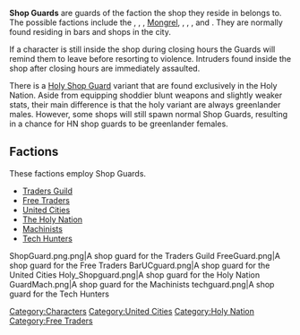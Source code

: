 **Shop Guards** are guards of the faction the shop they reside in
belongs to. The possible factions include the [](03%20-%20Projects%20&%20Wikis/Kenshi/Kenshi%20Wiki/Kenshi%20Wiki%20Template/Empire_Peasants.md), [](03%20-%20Projects%20&%20Wikis/Kenshi/Kenshi%20Wiki/Kenshi%20Wiki%20Template/Flotsam_Ninjas.md), [](03%20-%20Projects%20&%20Wikis/Kenshi/Kenshi%20Wiki/Kenshi%20Wiki%20Template/Free_Traders.md),
[Mongrel](Mongrel_(Faction).md "wikilink"), [](03%20-%20Projects%20&%20Wikis/Kenshi/Kenshi%20Wiki/Kenshi%20Wiki%20Template/Shek_Kingdom.md), [](03%20-%20Projects%20&%20Wikis/Kenshi/Kenshi%20Wiki/Kenshi%20Wiki%20Template/Tech_Hunters.md), [](03%20-%20Projects%20&%20Wikis/Kenshi/Kenshi%20Wiki/Kenshi%20Wiki%20Template/The_Holy_Nation.md), and [](03%20-%20Projects%20&%20Wikis/Kenshi/Kenshi%20Wiki/Kenshi%20Wiki%20Template/United_Cities.md). They are normally found residing in
bars and shops in the city.

If a character is still inside the shop during closing hours the Guards
will remind them to leave before resorting to violence. Intruders found
inside the shop after closing hours are immediately assaulted.

There is a [Holy Shop Guard](Holy_Shop_Guard.md "wikilink") variant that
are found exclusively in the Holy Nation. Aside from equipping shoddier
blunt weapons and slightly weaker stats, their main difference is that
the holy variant are always greenlander males. However, some shops will
still spawn normal Shop Guards, resulting in a chance for HN shop guards
to be greenlander females.

## Factions

These factions employ Shop Guards.

- [Traders Guild](Traders_Guild.md "wikilink")
- [Free Traders](03%20-%20Projects%20&%20Wikis/Kenshi/Kenshi%20Wiki/Kenshi%20Wiki%20Template/Free_Traders.md "wikilink")
- [United Cities](03%20-%20Projects%20&%20Wikis/Kenshi/Kenshi%20Wiki/Kenshi%20Wiki%20Template/United_Cities.md "wikilink")
- [The Holy Nation](03%20-%20Projects%20&%20Wikis/Kenshi/Kenshi%20Wiki/Kenshi%20Wiki%20Template/The_Holy_Nation.md "wikilink")
- [Machinists](Machinists.md "wikilink")
- [Tech Hunters](03%20-%20Projects%20&%20Wikis/Kenshi/Kenshi%20Wiki/Kenshi%20Wiki%20Template/Tech_Hunters.md "wikilink")

ShopGuard.png.png\|A shop guard for the Traders Guild FreeGuard.png\|A
shop guard for the Free Traders BarUCguard.png\|A shop guard for the
United Cities Holy_Shopguard.png\|A shop guard for the Holy Nation
GuardMach.png\|A shop guard for the Machinists techguard.png\|A shop
guard for the Tech Hunters

[Category:Characters](Category:Characters "wikilink") [Category:United
Cities](Category:United_Cities "wikilink") [Category:Holy
Nation](Category:Holy_Nation "wikilink") [Category:Free
Traders](Category:Free_Traders "wikilink")